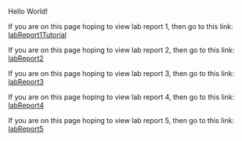 Hello World!

If you are on this page hoping to view lab report 1, then go to this link: [labReport1Tutorial](https://shawnmalal.github.io/cse15l-lab-reports/labReport1)

If you are on this page hoping to view lab report 2, then go to this link: [labReport2](https://shawnmalal.github.io/cse15l-lab-reports/labReport2)

If you are on this page hoping to view lab report 3, then go to this link: [labReport3](https://shawnmalal.github.io/cse15l-lab-reports/labReport3)

If you are on this page hoping to view lab report 4, then go to this link: [labReport4](https://shawnmalal.github.io/cse15l-lab-reports/labReport4)

If you are on this page hoping to view lab report 5, then go to this link: [labReport5](https://shawnmalal.github.io/cse15l-lab-reports/labReport5)
